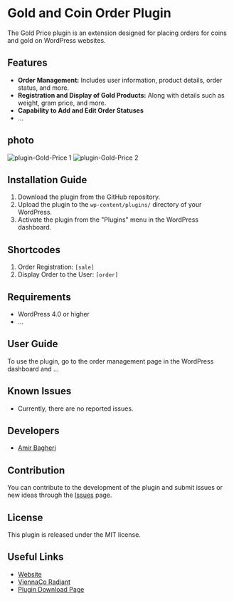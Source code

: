 # Gold and Coin Order Plugin

The Gold Price plugin is an extension designed for placing orders for coins and gold on WordPress websites.

## Features

- **Order Management:** Includes user information, product details, order status, and more.
- **Registration and Display of Gold Products:** Along with details such as weight, gram price, and more.
- **Capability to Add and Edit Order Statuses**
- ...

## photo

![plugin-Gold-Price 1](https://s30.picofile.com/file/8470980168/Screenshot_2023_12_27_233440.png)
![plugin-Gold-Price 2](https://s31.picofile.com/file/8470980176/Screenshot_2023_12_27_233528.png)

## Installation Guide

1. Download the plugin from the GitHub repository.
2. Upload the plugin to the `wp-content/plugins/` directory of your WordPress.
3. Activate the plugin from the "Plugins" menu in the WordPress dashboard.

## Shortcodes
1. Order Registration: `[sale]`
2. Display Order to the User: `[order]`

## Requirements

- WordPress 4.0 or higher
- ...

## User Guide

To use the plugin, go to the order management page in the WordPress dashboard and ...

## Known Issues

- Currently, there are no reported issues.

## Developers

- [Amir Bagheri](https://amirbagheri.info)

## Contribution

You can contribute to the development of the plugin and submit issues or new ideas through the [Issues](https://github.com/lordwebiran/VC-Gold-Price/issues) page.

## License

This plugin is released under the MIT license.

## Useful Links

- [Website](https://viennaco.ir/)
- [ViennaCo Radiant](https://viennaco.ir/)
- [Plugin Download Page](https://github.com/lordwebiran/VC-Gold-Price/releases)
